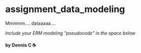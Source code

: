 # assignment_data_modeling
Mmmmm.... dataaaaa....

*Include your ERM modeling "pseudocode" in the space below*

#### by Dennis C  :coffee:
